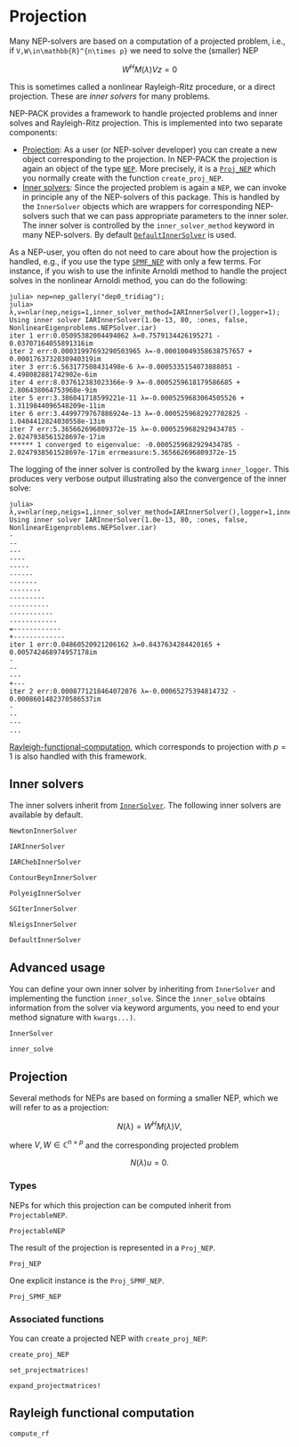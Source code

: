 # Projection

Many NEP-solvers are based on a computation of a
 projected problem, i.e., if ``V,W\in\mathbb{R}^{n\times p}``
we need to solve the (smaller) NEP
```math
W^HM(λ)Vz=0
```
This is sometimes called a nonlinear Rayleigh-Ritz procedure,
or a direct projection. These are *inner solvers* for many problems.


NEP-PACK provides a framework to handle projected problems
and inner solves and Rayleigh-Ritz projection. This is implemented
into two separate components:

* [Projection](@ref): As a user (or NEP-solver developer) you can create a new object corresponding to the projection. In NEP-PACK the projection is again an object of the type [`NEP`](@ref). More precisely, it is a [`Proj_NEP`](@ref) which you normally create with the function `create_proj_NEP`.
* [Inner solvers](@ref): Since the projected problem is again a `NEP`, we can invoke in principle any of the NEP-solvers of this package. This is handled by the `InnerSolver` objects which are wrappers for corresponding NEP-solvers such that we can pass appropriate parameters to the inner soler. The inner solver is controlled by the `inner_solver_method` keyword in many NEP-solvers.
By default [`DefaultInnerSolver`](@ref) is used.



As a NEP-user, you often do not need to care about how the
projection is handled, e.g., if you use the type [`SPMF_NEP`](@ref)
with only a few terms. For instance,
if you wish to use the infinite Arnoldi method
to handle the project solves in the nonlinear
Arnoldi method, you can do the following:

```julia-repl
julia> nep=nep_gallery("dep0_tridiag");
julia> λ,v=nlar(nep,neigs=1,inner_solver_method=IARInnerSolver(),logger=1);
Using inner solver IARInnerSolver(1.0e-13, 80, :ones, false, NonlinearEigenproblems.NEPSolver.iar)
iter 1 err:0.05095382004494062 λ=0.7579134426195271 - 0.03707164055891316im
iter 2 err:0.00031997693290503965 λ=-0.00010049358638757657 + 0.0001763732030940319im
iter 3 err:6.563177508431498e-6 λ=-0.0005335154073888051 - 4.498082881742902e-6im
iter 4 err:8.037612383023366e-9 λ=-0.0005259618179586685 + 2.806438064753968e-9im
iter 5 err:3.386041718599221e-11 λ=-0.0005259683064505526 + 1.3119844096548209e-11im
iter 6 err:3.4499779767886924e-13 λ=-0.0005259682927702825 - 1.0404412824030558e-13im
iter 7 err:5.365662696809372e-15 λ=-0.0005259682929434785 - 2.0247938561528697e-17im
****** 1 converged to eigenvalue: -0.0005259682929434785 - 2.0247938561528697e-17im errmeasure:5.365662696809372e-15
```

The logging of the inner solver is controlled by the kwarg `inner_logger`.
This produces very verbose output illustrating
also the convergence of the inner solve:
```julia-repl
julia> λ,v=nlar(nep,neigs=1,inner_solver_method=IARInnerSolver(),logger=1,inner_logger=1);
Using inner solver IARInnerSolver(1.0e-13, 80, :ones, false, NonlinearEigenproblems.NEPSolver.iar)
-
--
---
----
-----
------
-------
--------
---------
----------
-----------
------------
=------------
+-------------
iter 1 err:0.04860520921206162 λ=0.8437634284420165 + 0.005742468974957178im
-
--
---
+---
iter 2 err:0.0008771218464072076 λ=-0.00065275394814732 - 0.0008601482370586537im
-
--
---
...
```

[Rayleigh-functional-computation](@ref), which corresponds to projection
with $p=1$ is also handled with this framework.

## Inner solvers

The inner solvers inherit from [`InnerSolver`](@ref).
The following inner solvers are available by default.


```@docs
NewtonInnerSolver
```

```@docs
IARInnerSolver
```

```@docs
IARChebInnerSolver
```

```@docs
ContourBeynInnerSolver
```

```@docs
PolyeigInnerSolver
```

```@docs
SGIterInnerSolver
```

```@docs
NleigsInnerSolver
```

```@docs
DefaultInnerSolver
```


## Advanced usage

You can define your own inner solver by
inheriting from `InnerSolver` and implementing
the function `inner_solve`. Since the `inner_solve`
obtains information from the solver via
keyword arguments, you need to end your
method signature with `kwargs...)`.

```@docs
InnerSolver
```

```@docs
inner_solve
```



## Projection

Several methods for NEPs are based on forming
a smaller NEP, which we will refer to as a projection:
```math
N(λ)=W^HM(λ)V,
```
where $V,W\in\mathbb{C}^{n\times p}$
and the corresponding projected problem
```math
N(λ)u=0.
```

### Types
NEPs for which this projection can be computed
inherit from `ProjectableNEP`.

```@docs
ProjectableNEP
```

The result of the
projection is represented in a `Proj_NEP`.

```@docs
Proj_NEP
```

One explicit instance is the `Proj_SPMF_NEP`.

```@docs
Proj_SPMF_NEP
```


### Associated functions

You can create a projected NEP with `create_proj_NEP`:

```@docs
create_proj_NEP
```


```@docs
set_projectmatrices!
```

```@docs
expand_projectmatrices!
```


## Rayleigh functional computation


```@docs
compute_rf
```
